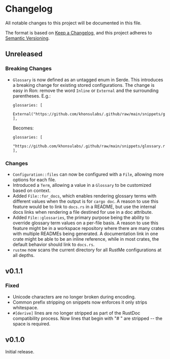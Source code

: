 # Changelog

All notable changes to this project will be documented in this file.

The format is based on [Keep a Changelog](https://keepachangelog.com/en/1.0.0/),
and this project adheres to [Semantic Versioning](https://semver.org/spec/v2.0.0.html).

## Unreleased

### Breaking Changes

- `Glossary` is now defined as an untagged enum in Serde. This introduces a
  breaking change for existing stored configurations. The change is easy in Ron:
  remove the word `Inline` or `External` and the surrounding parentheses. E.g.:

  ```ron
  glossaries: [
      External("https://github.com/khonsulabs/.github/raw/main/snippets/glossary.ron"),
  ],
  ```

  Becomes:

  ```ron
  glossaries: [
      "https://github.com/khonsulabs/.github/raw/main/snippets/glossary.ron",
  ],
  ```

### Changes

- `Configuration::files` can now be configured with a `File`, allowing more
  options for each file.
- Introduced a `Term`, allowing a value in a `Glossary` to be customized based
  on context.
- Added `File::for_docs`, which enables rendering glossary terms with different
  values when the output is for `cargo doc`. A reason to use this feature would
  be to link to `docs.rs` in a README, but use the internal docs links when
  rendering a file destined for use in a doc attribute.
- Added `File::glossaries`, the primary purpose being the ability to override
  glossary term values on a per-file basis. A reason to use this feature might
  be in a workspace repository where there are many crates with multiple READMEs
  being generated. A documentation link in one crate might be able to be an
  inline reference, while in most crates, the default behavior should link to
  `docs.rs`.
- `rustme` now scans the current directory for all RustMe configurations at all
  depths.

## v0.1.1

### Fixed

- Unicode characters are no longer broken during encoding.
- Common prefix stripping on snippets now enforces it only strips whitespace.
- `#[derive]` lines are no longer stripped as part of the RustDoc compatibility
  process. Now lines that begin with "# " are stripped -- the space is required.

## v0.1.0

Initial release.
